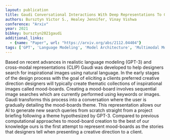 ```yaml
---
layout: publication
title: Gaudi Conversational Interactions With Deep Representations To Generate Image Collections
authors: Bursztyn Victor S., Healey Jennifer, Vinay Vishwa
conference: "Arxiv"
year: 2021
bibkey: bursztyn2021gaudi
additional_links:
  - {name: "Paper", url: "https://arxiv.org/abs/2112.04404"}
tags: ['GPT', 'Language Modeling', 'Model Architecture', 'Multimodal Models', 'Reinforcement Learning']
---
```

Based on recent advances in realistic language modeling (GPT-3) and cross-modal representations (CLIP) Gaudi was developed to help designers search for inspirational images using natural language. In the early stages of the design process with the goal of eliciting a clients preferred creative direction designers will typically create thematic collections of inspirational images called mood-boards. Creating a mood-board involves sequential image searches which are currently performed using keywords or images. Gaudi transforms this process into a conversation where the user is gradually detailing the mood-boards theme. This representation allows our AI to generate new search queries from scratch straight from a project briefing following a theme hypothesized by GPT-3. Compared to previous computational approaches to mood-board creation to the best of our knowledge ours is the first attempt to represent mood-boards as the stories that designers tell when presenting a creative direction to a client.
